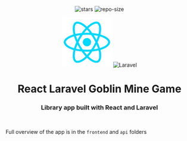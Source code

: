 <div align=center>

![stars] ![repo-size]

<picture>
  <img src="frontend/public/react-light.webp" height="133" width="133" alt="React">
</picture>

<picture>
    <source srcset="api/laravel-logo.png">
    <img alt="Laravel" width="133" height="133">
</picture>

# <a name="no-link"></a>React Laravel Goblin Mine Game

### Library app built with React and Laravel

</div>
&nbsp;&nbsp;&nbsp;&nbsp;

Full overview of the app is in the `frontend` and `api` folders

[repo-size]: https://img.shields.io/github/repo-size/dragan717080/GoblinMineGame
[stars]: https://img.shields.io/github/stars/dragan717080/GoblinMineGame
